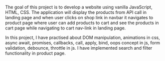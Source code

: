 The goal of this project is to develop a website using vanilla JavaScript, HTML, CSS. The application will display the products from API call in landing page and when user clicks on shop link in navbar it navigates to product page where user can add products to cart and see the products in cart page while navigating to cart nav-link in landing page.

In this project, I have practised about DOM manipulation, animations in css, async await, promises, callbacks, call, apply, bind, oops concept in js, form validation, debounce, throttle in js. I have implemented search and filter functionality in product page.
